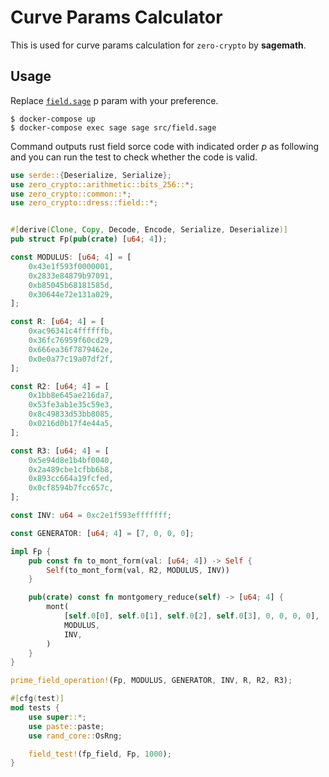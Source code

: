# Curve Params Calculator

This is used for curve params calculation for `zero-crypto` by **sagemath**.

## Usage

Replace [`field.sage`](./src/field.sage) p param with your preference.

```
$ docker-compose up
$ docker-compose exec sage sage src/field.sage
```

Command outputs rust field sorce code with indicated order $p$ as following and you can run the test to check whether the code is valid.

```rust
use serde::{Deserialize, Serialize};
use zero_crypto::arithmetic::bits_256::*;
use zero_crypto::common::*;
use zero_crypto::dress::field::*;


#[derive(Clone, Copy, Decode, Encode, Serialize, Deserialize)]
pub struct Fp(pub(crate) [u64; 4]);

const MODULUS: [u64; 4] = [
    0x43e1f593f0000001,
    0x2833e84879b97091,
    0xb85045b68181585d,
    0x30644e72e131a029,
];

const R: [u64; 4] = [
    0xac96341c4ffffffb,
    0x36fc76959f60cd29,
    0x666ea36f7879462e,
    0x0e0a77c19a07df2f,
];

const R2: [u64; 4] = [
    0x1bb8e645ae216da7,
    0x53fe3ab1e35c59e3,
    0x8c49833d53bb8085,
    0x0216d0b17f4e44a5,
];

const R3: [u64; 4] = [
    0x5e94d8e1b4bf0040,
    0x2a489cbe1cfbb6b8,
    0x893cc664a19fcfed,
    0x0cf8594b7fcc657c,
];

const INV: u64 = 0xc2e1f593efffffff;

const GENERATOR: [u64; 4] = [7, 0, 0, 0];

impl Fp {
    pub const fn to_mont_form(val: [u64; 4]) -> Self {
        Self(to_mont_form(val, R2, MODULUS, INV))
    }

    pub(crate) const fn montgomery_reduce(self) -> [u64; 4] {
        mont(
            [self.0[0], self.0[1], self.0[2], self.0[3], 0, 0, 0, 0],
            MODULUS,
            INV,
        )
    }
}

prime_field_operation!(Fp, MODULUS, GENERATOR, INV, R, R2, R3);

#[cfg(test)]
mod tests {
    use super::*;
    use paste::paste;
    use rand_core::OsRng;

    field_test!(fp_field, Fp, 1000);
}

```
